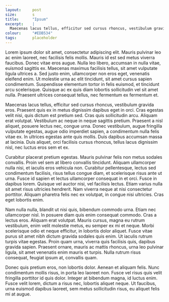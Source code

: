 ```yaml
---
layout:		post
size:		s
title: 		"Ipsum"
excerpt:	|
  Maecenas lacus tellus, efficitur sed cursus rhoncus, vestibulum gravida eros. 
colour:		"#EDB534"
tags: 		placeholder
---
```


Lorem ipsum dolor sit amet, consectetur adipiscing elit. Mauris pulvinar leo ac enim laoreet, nec facilisis felis mollis. Mauris id est sed metus viverra faucibus. Donec vitae eros augue. Nulla leo libero, accumsan in nulla vitae, euismod sagittis ex. Maecenas maximus facilisis tellus, sit amet vulputate ligula ultrices a. Sed justo enim, ullamcorper non eros eget, venenatis eleifend enim. Ut molestie urna ac elit tincidunt, sit amet cursus sapien condimentum. Suspendisse elementum tortor in felis euismod, et tincidunt arcu scelerisque. Quisque ac ex quis diam lobortis sollicitudin vel sit amet nulla. Praesent ultrices consequat tellus, nec fermentum ex fermentum et.

Maecenas lacus tellus, efficitur sed cursus rhoncus, vestibulum gravida eros. Praesent quis ex in metus dignissim dapibus eget in orci. Cras egestas velit nisi, quis dictum est pretium sed. Cras quis sollicitudin arcu. Aliquam erat volutpat. Vestibulum ac neque in neque sagittis pretium. Praesent a nisl aliquet, posuere lectus nec, congue urna. Donec vestibulum, augue fringilla vulputate egestas, augue odio imperdiet sapien, a condimentum nulla felis vitae ex. In ultrices egestas ante quis mollis. Duis dapibus accumsan massa at lacinia. Duis aliquet, orci facilisis cursus rhoncus, tellus lacus dignissim nisl, nec luctus eros sem et ex.

Curabitur placerat pretium egestas. Mauris pulvinar felis non metus sodales convallis. Proin vel sem at libero convallis tincidunt. Aliquam ullamcorper nulla nisi, et iaculis eros vehicula non. Curabitur pellentesque, lectus sed condimentum facilisis, risus tellus congue diam, et scelerisque risus ante ut urna. Fusce id sapien et lectus ullamcorper consequat in et orci. Fusce in dapibus lorem. Quisque vel auctor nisi, vel facilisis lectus. Etiam varius nulla sit amet risus ultricies hendrerit. Nam viverra neque at nisi consectetur porttitor. Aliquam pharetra felis nec ex volutpat, in congue nisi ultricies. Cras eget lobortis enim.

Nam nulla nulla, blandit ut nisi quis, bibendum commodo urna. Etiam nec ullamcorper nisl. In posuere diam quis enim consequat commodo. Cras a lectus eros. Aliquam erat volutpat. Mauris cursus, magna eu rutrum vestibulum, enim velit molestie metus, eu semper ex mi et neque. Morbi scelerisque odio et neque efficitur, in lobortis dolor aliquet. Fusce vitae purus sit amet nibh dictum gravida sodales quis enim. Ut iaculis rutrum turpis vitae egestas. Proin quam urna, viverra quis facilisis quis, dapibus gravida sapien. Praesent ornare, mauris ac mattis rhoncus, urna leo pulvinar ligula, sit amet venenatis enim mauris et turpis. Nulla rutrum risus consequat, feugiat ipsum at, convallis quam.

Donec quis pretium eros, non lobortis dolor. Aenean et aliquam felis. Nunc condimentum mollis risus, in porta leo laoreet non. Fusce vel risus quis velit fringilla porttitor id quis dolor. Integer at bibendum magna, id luctus enim. Fusce velit lorem, dictum a risus nec, lobortis aliquet neque. Ut faucibus, urna euismod dapibus laoreet, sem metus sollicitudin risus, eu aliquet felis mi at augue.